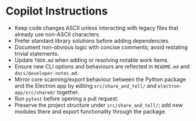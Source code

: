 # Copilot Instructions

- Keep code changes ASCII unless interacting with legacy files that already use non-ASCII characters.
- Prefer standard library solutions before adding dependencies.
- Document non-obvious logic with concise comments; avoid restating trivial statements.
- Update `TODO.md` when adding or resolving notable work items.
- Ensure new CLI options and behaviours are reflected in `README.md` and `docs/developer-notes.md`.
- Mirror core scanning/export behaviour between the Python package and the Electron app by editing `src/share_and_tell/` and `electron-app/src/shared/` together.
- Run `pytest` before opening a pull request.
- Preserve the project structure under `src/share_and_tell/`; add new modules there and export functionality through the package.
